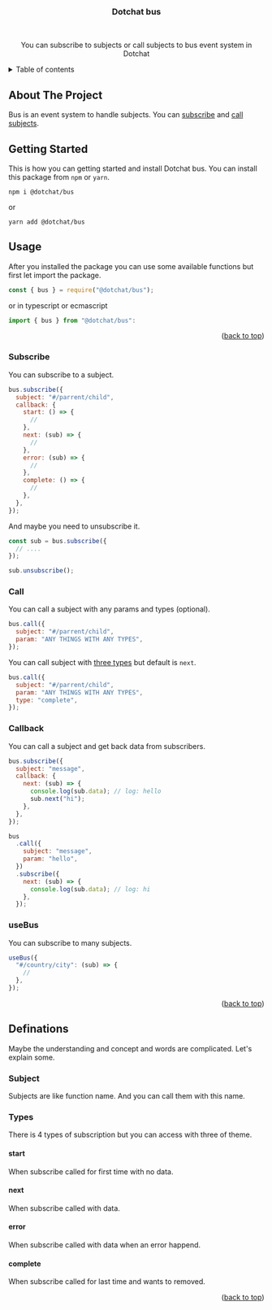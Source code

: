 <a id="readme-top"></a>
<br />
<!-- Project header -->
<div align="center">
    <h3 align="center">Dotchat bus</h3>
    <br />
    <p align="center">You can subscribe to subjects or call subjects to bus event system in Dotchat</p>
</div>
<!-- Table of content -->
<details>
    <summary>Table of contents</summary>
    <ol>
        <li>
            <a href="#about-the-project">About The Project</a>
        </li>
        <li>
            <a href="#getting-started">Getting Started</a>
        </li>
        <li>
            <a href="#usage">Usage</a>
            <ul>
                <li>
                    <a href="#subscribe">Subscribe</a>
                </li>
                <li>
                    <a href="#call">Call</a>
                </li>
                <li>
                    <a href="#callback">Callback</a>
                </li>
                <li>
                    <a href="#usebus">useBus</a>
                </li>
            </ul>
        </li>
        <li>
            <a href="#definations">Definations</a>
            <ul>
                <li>
                    <a href="#subject">Subject</a>
                </li>
                <li>
                    <a href="#types">Types</a>
                    <ul>
                        <li>
                            <a href="#start">Start</a>
                        </li>
                        <li>
                            <a href="#next">Next</a>
                        </li>
                        <li>
                            <a href="#error">Error</a>
                        </li>
                        <li>
                            <a href="#complete">Complete</a>
                        </li>
                    </ul>
                </li>
            </ul>
        </li>
    </ol>
</details>

## About The Project

Bus is an event system to handle subjects. You can [subscribe](#subscribe) and [call](#call) [subjects](#subject).

## Getting Started

This is how you can getting started and install Dotchat bus. You can install this package from `npm` or `yarn`.

```
npm i @dotchat/bus
```

or

```
yarn add @dotchat/bus
```

## Usage

After you installed the package you can use some available functions but first let import the package.

```js
const { bus } = require("@dotchat/bus");
```

or in typescript or ecmascript

```ts
import { bus } from "@dotchat/bus":
```

<p align="right">(<a href="#readme-top">back to top</a>)</p>

### Subscribe

You can subscribe to a subject.

```js
bus.subscribe({
  subject: "#/parrent/child",
  callback: {
    start: () => {
      //
    },
    next: (sub) => {
      //
    },
    error: (sub) => {
      //
    },
    complete: () => {
      //
    },
  },
});
```

And maybe you need to unsubscribe it.

```js
const sub = bus.subscribe({
  // ....
});

sub.unsubscribe();
```

### Call

You can call a subject with any params and types (optional).

```js
bus.call({
  subject: "#/parrent/child",
  param: "ANY THINGS WITH ANY TYPES",
});
```

You can call subject with [three types](#types) but default is `next`.

```js
bus.call({
  subject: "#/parrent/child",
  param: "ANY THINGS WITH ANY TYPES",
  type: "complete",
});
```

### Callback

You can call a subject and get back data from subscribers.

```js
bus.subscribe({
  subject: "message",
  callback: {
    next: (sub) => {
      console.log(sub.data); // log: hello
      sub.next("hi");
    },
  },
});
```

```js
bus
  .call({
    subject: "message",
    param: "hello",
  })
  .subscribe({
    next: (sub) => {
      console.log(sub.data); // log: hi
    },
  });
```

### useBus

You can subscribe to many subjects.

```js
useBus({
  "#/country/city": (sub) => {
    //
  },
});
```
<p align="right">(<a href="#readme-top">back to top</a>)</p>


## Definations

Maybe the understanding and concept and words are complicated. Let's explain some.

### Subject

Subjects are like function name. And you can call them with this name.

### Types

There is 4 types of subscription but you can access with three of theme.

#### start

When subscribe called for first time with no data.

#### next

When subscribe called with data.

#### error

When subscribe called with data when an error happend.

#### complete

When subscribe called for last time and wants to removed.

<p align="right">(<a href="#readme-top">back to top</a>)</p>